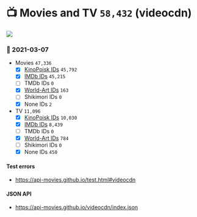 # :tv: Movies and TV `58,432` (videocdn)

<a href="https://API-Movies.github.io"><img src="https://API-Movies.github.io/banner.png?cache"></a>

### :date: 2021-03-07
- Movies `47,336`
  - [x] <a href="https://API-Movies.github.io/videocdn/movie_kinopoisk_ids.json">KinoPoisk IDs</a> `45,792`
  - [x] <a href="https://API-Movies.github.io/videocdn/movie_imdb_ids.json">IMDb IDs</a> `45,215`
  - [ ] TMDb IDs `0`
  - [x] <a href="https://API-Movies.github.io/videocdn/movie_world_art_ids.json">World-Art IDs</a> `163`
  - [ ] Shikimori IDs `0`
  - [x] None IDs `2`
- TV `11,096`
  - [x] <a href="https://API-Movies.github.io/videocdn/tv_kinopoisk_ids.json">KinoPoisk IDs</a> `10,030`
  - [x] <a href="https://API-Movies.github.io/videocdn/tv_imdb_ids.json">IMDb IDs</a> `8,439`
  - [ ] TMDb IDs `0`
  - [x] <a href="https://API-Movies.github.io/videocdn/tv_world_art_ids.json">World-Art IDs</a> `784`
  - [ ] Shikimori IDs `0`
  - [x] None IDs `450`
#### Test errors
- <a href='https://api-movies.github.io/test.html#videocdn'>https://api-movies.github.io/test.html#videocdn</a>
#### JSON API
- <a href='https://api-movies.github.io/videocdn/index.json'>https://api-movies.github.io/videocdn/index.json</a>
